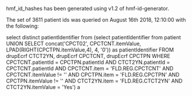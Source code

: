 hmf_id_hashes has been generated using v1.2 of hmf-id-generator.

The set of 3611 patient ids was queried on August 16th 2018, 12:10:00 with the following:

select distinct patientIdentifier from
(select patientIdentifier from patient
UNION
SELECT concat('CPCT02', CPCTCNT.itemValue, LPAD(RIGHT(CPCTPN.itemValue,4), 4, '0')) as patientIdentifier
 FROM drupEcrf CTCT2YN,  drupEcrf CPCTCNT, drupEcrf CPCTPN
WHERE CPCTCNT.patientId = CPCTPN.patientId AND CTCT2YN.patientId = CPCTCNT.patientId
  AND CPCTCNT.item = 'FLD.REG.CPCTCNT' AND CPCTCNT.itemValue != ''
  AND CPCTPN.item = 'FLD.REG.CPCTPN' AND CPCTPN.itemValue != ''
  AND CTCT2YN.item = 'FLD.REG.CTCT2YN' AND CTCT2YN.itemValue = 'Yes') a
